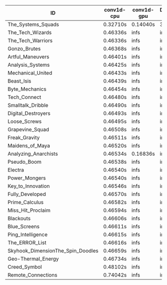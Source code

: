 |ID|conv1d-cpu|conv1d-gpu|DWSPConv2D-gpu|gemm-gpu|avg|
|-|-|-|-|-|-|
|The_Systems_Squads|0.32710s|0.14040s|3.06187s|4.37734s|1.97668s|
|The_Tech_Wizards|0.46336s|infs|infs|4.41787s|infs|
|The_Tech_Warriors|0.46336s|infs|infs|4.40065s|infs|
|Gonzo_Brutes|0.46368s|infs|infs|4.40490s|infs|
|Artful_Maneuvers|0.46401s|infs|infs|4.43913s|infs|
|Analysis_Systems|0.46425s|infs|infs|4.41082s|infs|
|Mechanical_United|0.46433s|infs|infs|4.42991s|infs|
|Beast_Isis|0.46439s|infs|infs|4.43954s|infs|
|Byte_Mechanics|0.46454s|infs|infs|4.40245s|infs|
|Tech_Connect|0.46480s|infs|infs|4.40829s|infs|
|Smalltalk_Dribble|0.46490s|infs|infs|4.36408s|infs|
|Digital_Destroyers|0.46493s|infs|infs|4.40009s|infs|
|Loose_Screws|0.46495s|infs|infs|4.41215s|infs|
|Grapevine_Squad|0.46508s|infs|infs|4.37939s|infs|
|Freak_Gravity|0.46511s|infs|infs|4.42042s|infs|
|Maidens_of_Maya|0.46520s|infs|infs|4.41589s|infs|
|Analyzing_Anarchists|0.46534s|0.16836s|infs|4.43624s|infs|
|Pseudo_Boom|0.46538s|infs|infs|4.39663s|infs|
|Electra|0.46540s|infs|infs|4.43068s|infs|
|Power_Mongers|0.46540s|infs|infs|4.42070s|infs|
|Key_to_Innovation|0.46546s|infs|infs|4.39157s|infs|
|Fully_Developed|0.46570s|infs|infs|4.43407s|infs|
|Prime_Calculus|0.46582s|infs|infs|4.42575s|infs|
|Miss_Hit_Proclaim|0.46594s|infs|infs|4.40321s|infs|
|Blackouts|0.46606s|infs|infs|4.38894s|infs|
|Blue_Screens|0.46611s|infs|infs|4.42184s|infs|
|Ping_Intelligence|0.46615s|infs|infs|4.42483s|infs|
|The_ERROR_List|0.46616s|infs|infs|4.40191s|infs|
|Skyhook_DimensionThe_Spin_Doodles|0.46659s|infs|infs|4.42067s|infs|
|Geo-Thermal_Energy|0.46734s|infs|infs|4.42072s|infs|
|Creed_Symbol|0.48102s|infs|infs|4.38785s|infs|
|Remote_Connections|0.74042s|infs|infs|4.41340s|infs|
